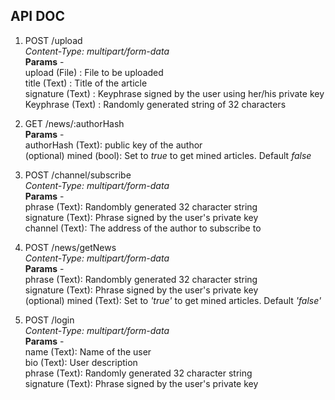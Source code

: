 ## API DOC

1. POST /upload  
*Content-Type: multipart/form-data*  
**Params** -  
upload (File) : File to be uploaded    
title (Text) : Title of the article  
signature (Text) : Keyphrase signed by the user using her/his private key  
Keyphrase (Text) : Randomly generated string of 32 characters  
  
2. GET /news/:authorHash  
**Params** -   
authorHash (Text): public key of the author  
(optional) mined (bool): Set to *true* to get mined articles. Default *false*

3. POST /channel/subscribe  
*Content-Type: multipart/form-data*  
**Params** -  
phrase (Text): Randombly generated 32 character string  
signature (Text): Phrase signed by the user's private key  
channel (Text): The address of the author to subscribe to  
  
4. POST /news/getNews  
*Content-Type: multipart/form-data*  
**Params** -  
phrase (Text): Randombly generated 32 character string  
signature (Text): Phrase signed by the user's private key  
(optional) mined (Text): Set to *'true'* to get mined articles. Default *'false'*  
  
5. POST /login  
*Content-Type: multipart/form-data*  
**Params** -  
name (Text): Name of the user  
bio (Text): User description  
phrase (Text): Randomly generated 32 character string  
signature (Text): Phrase signed by the user's private key